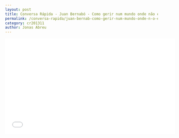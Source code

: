```yaml
---
layout: post
title: Conversa Rápida - Juan Bernabó - Como gerir num mundo onde não existem respostas certas
permalink: /conversa-rapida/juan-bernab-como-gerir-num-mundo-onde-n-o-existem-respostas-certas
category: cr201311
author: Jonas Abreu
---
```


<iframe width="560" height="315" src="//www.youtube.com/embed/r6J-TTo7Jho" frameborder="0" allowfullscreen></iframe>
